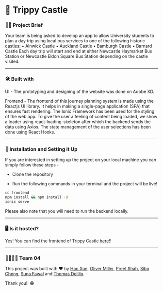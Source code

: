# 🏰 Trippy Castle

### 👩‍🏫 Project Brief

Your team is being asked to develop an app to allow University students to plan a day trip using local bus services to one of the following historic castles:
• Alnwick Castle
• Auckland Castle
• Bamburgh Castle
• Barnard Castle
Each day trip will start and end at either Newcastle Haymarket Bus Station or Newcastle Eldon Square Bus Station depending on the castle visited.
___
### 🛠 Built with

UI - The prototyping and designing of the website was done on Adobe XD.

Frontend - The frontend of this journey planning system is made using the Reactjs UI library. It helps in making a single-page application (SPA) that ensures fast rendering. The Ionic Framework has been used for the styling of the web app. To give the user a feeling of content being loaded, we show a loader using react-loading-skeleton after which the backend sends the data using Axios. The state management of the user selections has been done using React Hooks.
___
### 🔨 Installation and Setting it Up

If you are interested in setting up the project on your local machine you can simply follow these steps -

- Clone the repository

- Run the following commands in your terminal and the project will be live!
```sh
cd frontend
npm install && npm install -D
ionic serve
```


Please also note that you will need to run the backend locally.
___
### 🖥 Is it hosted?

Yes! You can find the frontend of Trippy Castle [here](https://trippycastle-frontend.netlify.app/)!!

___
### 🧑‍💻👩‍💻 Team 04

This project was built with ❤️ by [Hao Xue](https://github.com/Xuehao0627), [Oliver Miller](https://github.com/c1026092), [Preet Shah](https://github.com/shahpreetk-NCL), [Sibo Cheng](https://github.com/SiboUK), [Suna Fawal](https://github.com/SunaFawal) and [Thomas Delillo](https://github.com/ThomasDeLillo99).

Thank you!! 😁

